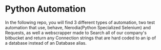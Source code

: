 # Python Automation
In the following repo, you will find 3 different types of automation, two test automation that use, behave, Nerodia(Python Specialized Selenium)
and Requests, as well a webscrapper made to Search all of our company's bitbucket and return any Connection strings that
are hard coded to an ip of a database instead of an Database alias.
